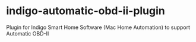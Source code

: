 # indigo-automatic-obd-ii-plugin
Plugin for Indigo Smart Home Software (Mac Home Automation) to support Automatic OBD-II
